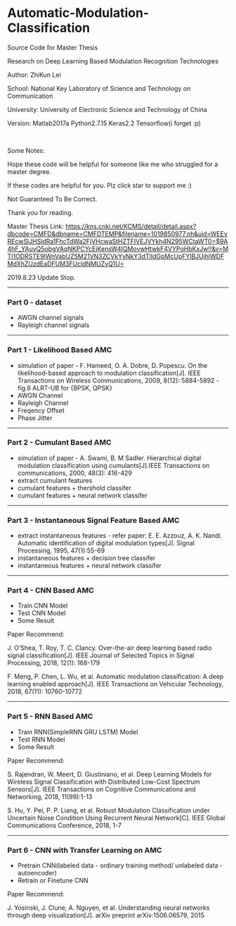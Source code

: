 # Automatic-Modulation-Classification

Source Code for Master Thesis

Research on Deep Learning Based Modulation Recognition Technologies

Author: ZhiKun Lei

School: National Key Laboratory of Science and Technology on Communication

University: University of Electronic Science and Technology of China

Version: Matlab2017a Python2.7.15 Keras2.2 Tensorflow(i forget :p)

&nbsp;

Some Notes:

Hope these code will be helpful for someone like me who struggled for a master degree.

If these codes are helpful for you. Plz click star to support me :)

Not Guaranteed To Be Correct.

Thank you for reading.

Master Thesis Link:
https://kns.cnki.net/KCMS/detail/detail.aspx?dbcode=CMFD&dbname=CMFDTEMP&filename=1019850977.nh&uid=WEEvREcwSlJHSldRa1FhcTdWa2FjVHcwaStHZTFIVEJVYkh4N295WCtaWT0=$9A4hF_YAuvQ5obgVAqNKPCYcEjKensW4IQMovwHtwkF4VYPoHbKxJw!!&v=MTI1ODRSTE9lWnVabUZ5M21VN3ZCVkYyNkY3dTlIdGpMcUpFYlBJUjhlWDFMdXhZUzdEaDFUM3FUcldNMUZyQ1U=

2019.8.23 Update Stop.

---

### Part 0 - dataset
- AWGN channel signals
- Rayleigh channel signals

---

### Part 1 - Likelihood Based AMC
- simulation of paper - F. Hameed, O. A. Dobre, D. Popescu. On the likelihood-based approach to modulation classification[J]. IEEE Transactions on Wireless Communications, 2009, 8(12): 5884-5892 - fig.6 ALRT-UB for {BPSK, QPSK}
- AWGN Channel
- Rayleigh Channel
- Freqency Offset
- Phase Jitter

---

### Part 2 - Cumulant Based AMC
- simulation of paper - A. Swami, B. M Sadler. Hierarchical digital modulation classification using cumulants[J].IEEE Transactions on communications, 2000, 48(3): 416-429
- extract cumulant features
- cumulant features + thershold classifer
- cumulant features + neural network classifer

---

### Part 3 - Instantaneous Signal Feature Based AMC
- extract instantaneous features - refer paper: E. E. Azzouz, A. K. Nandi. Automatic identification of digital modulation types[J]. Signal Processing, 1995, 47(1):55-69
- instantaneous features + decision tree classifer
- instantaneous features + neural network classifer

---

### Part 4 - CNN Based AMC
- Train CNN Model
- Test CNN Model
- Some Result

Paper Recommend:
  
J. O’Shea, T. Roy, T. C. Clancy. Over-the-air deep learning based radio signal classification[J]. IEEE Journal of Selected Topics in Signal Processing, 2018, 12(1): 168-179
  
F. Meng, P. Chen, L. Wu, et al. Automatic modulation classification: A deep learning enabled approach[J]. IEEE Transactions on Vehicular Technology, 2018, 67(11): 10760-10772

---

### Part 5 - RNN Based AMC
- Train RNN(SimpleRNN GRU LSTM) Model
- Test RNN Model 
- Some Result

Paper Recommend:

S. Rajendran, W. Meert, D. Giustiniano, et al. Deep Learning Models for Wireless Signal Classification with Distributed Low-Cost Spectrum Sensors[J]. IEEE Transactions on Cognitive Communications and Networking, 2018, 11(99):1-13

S. Hu, Y. Pei, P. P. Liang, et al. Robust Modulation Classification under Uncertain Noise Condition Using Recurrent Neural Network[C]. IEEE Global Communications Conference, 2018, 1-7

---

### Part 6 - CNN with Transfer Learning on AMC
- Pretrain CNN(labeled data - ordinary training method/ unlabeled data - autoencoder)
- Retrain or Finetune CNN

Paper Recommend:

J. Yosinski, J. Clune, A. Nguyen, et al. Understanding neural networks through deep visualization[J]. arXiv preprint arXiv:1506.06579, 2015

